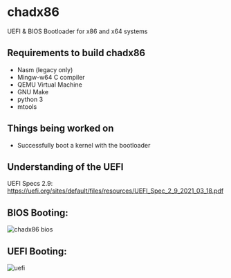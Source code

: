 # chadx86
UEFI & BIOS Bootloader for x86 and x64 systems

## Requirements to build chadx86
 - Nasm (legacy only)
 - Mingw-w64 C compiler
 - QEMU Virtual Machine
 - GNU Make
 - python 3
 - mtools

## Things being worked on
 - Successfully boot a kernel with the bootloader
 
## Understanding of the UEFI
UEFI Specs 2.9: https://uefi.org/sites/default/files/resources/UEFI_Spec_2_9_2021_03_18.pdf

## BIOS Booting: 
![chadx86 bios](https://user-images.githubusercontent.com/45809332/144059985-43b66315-3f03-4c9e-abda-2e918c6b5ca3.PNG)

## UEFI Booting:
![uefi](https://user-images.githubusercontent.com/45809332/160725064-f87c4c29-fddf-4a19-a427-e83e6c3a3173.PNG)
